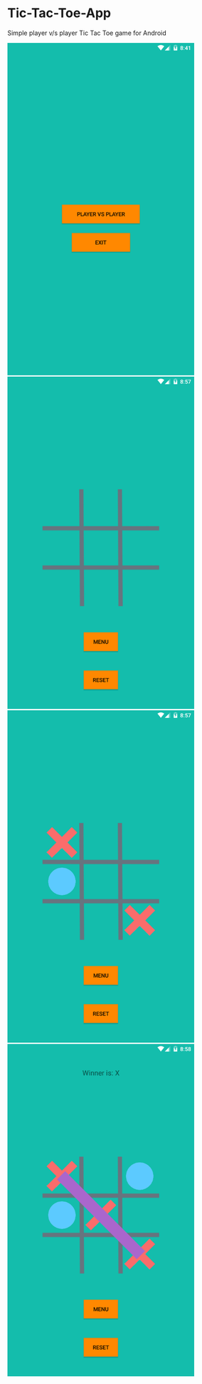# Tic-Tac-Toe-App
Simple player v/s player Tic Tac Toe game for Android

<img src="img/1.png" width="420" height="745" >
<img src="img/2.png" width="420" height="745" >
<img src="img/3.png" width="420" height="745" >
<img src="img/4.png" width="420" height="745" >



